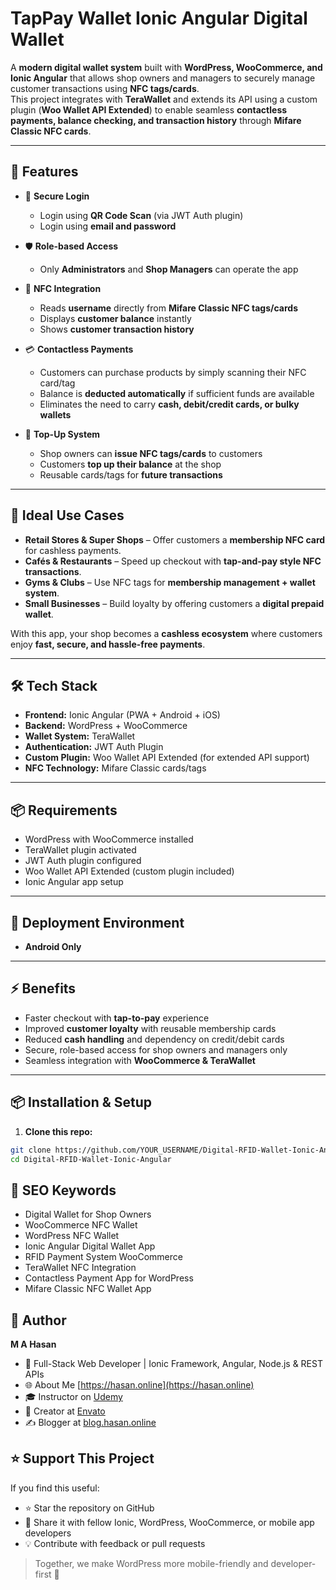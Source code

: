 # TapPay Wallet Ionic Angular Digital Wallet

A **modern digital wallet system** built with **WordPress, WooCommerce, and Ionic Angular** that allows shop owners and managers to securely manage customer transactions using **NFC tags/cards**.  
This project integrates with **TeraWallet** and extends its API using a custom plugin (**Woo Wallet API Extended**) to enable seamless **contactless payments, balance checking, and transaction history** through **Mifare Classic NFC cards**.  

---

## 🚀 Features  

- 🔐 **Secure Login**  
  - Login using **QR Code Scan** (via JWT Auth plugin)  
  - Login using **email and password**  

- 🛡️ **Role-based Access**  
  - Only **Administrators** and **Shop Managers** can operate the app  

- 📱 **NFC Integration**  
  - Reads **username** directly from **Mifare Classic NFC tags/cards**  
  - Displays **customer balance** instantly  
  - Shows **customer transaction history**  

- 💳 **Contactless Payments**  
  - Customers can purchase products by simply scanning their NFC card/tag  
  - Balance is **deducted automatically** if sufficient funds are available  
  - Eliminates the need to carry **cash, debit/credit cards, or bulky wallets**  

- 🔄 **Top-Up System**  
  - Shop owners can **issue NFC tags/cards** to customers  
  - Customers **top up their balance** at the shop  
  - Reusable cards/tags for **future transactions**  

---

## 🏪 Ideal Use Cases  

- **Retail Stores & Super Shops** – Offer customers a **membership NFC card** for cashless payments.  
- **Cafés & Restaurants** – Speed up checkout with **tap-and-pay style NFC transactions**.  
- **Gyms & Clubs** – Use NFC tags for **membership management + wallet system**.  
- **Small Businesses** – Build loyalty by offering customers a **digital prepaid wallet**.  

With this app, your shop becomes a **cashless ecosystem** where customers enjoy **fast, secure, and hassle-free payments**.  

---


## 🛠️ Tech Stack  

- **Frontend:** Ionic Angular (PWA + Android + iOS)  
- **Backend:** WordPress + WooCommerce  
- **Wallet System:** TeraWallet  
- **Authentication:** JWT Auth Plugin  
- **Custom Plugin:** Woo Wallet API Extended (for extended API support)  
- **NFC Technology:** Mifare Classic cards/tags  

---

## 📦 Requirements  

- WordPress with WooCommerce installed  
- TeraWallet plugin activated  
- JWT Auth plugin configured  
- Woo Wallet API Extended (custom plugin included)  
- Ionic Angular app setup  

---

## 🏪 Deployment Environment  

- **Android Only**  

---

## ⚡ Benefits  

- Faster checkout with **tap-to-pay** experience  
- Improved **customer loyalty** with reusable membership cards  
- Reduced **cash handling** and dependency on credit/debit cards  
- Secure, role-based access for shop owners and managers only  
- Seamless integration with **WooCommerce & TeraWallet**  


---

## 📦 Installation & Setup

1. **Clone this repo:**

```bash
git clone https://github.com/YOUR_USERNAME/Digital-RFID-Wallet-Ionic-Angular.git
cd Digital-RFID-Wallet-Ionic-Angular
```

## 🧠 SEO Keywords

- Digital Wallet for Shop Owners
- WooCommerce NFC Wallet 
- WordPress NFC Wallet 
- Ionic Angular Digital Wallet App  
- RFID Payment System WooCommerce  
- TeraWallet NFC Integration  
- Contactless Payment App for WordPress  
- Mifare Classic NFC Wallet App  


   
## 🙌 Author

**M A Hasan**  
- 🔭 Full-Stack Web Developer | Ionic Framework, Angular, Node.js & REST APIs
- 🌐 About Me [https://hasan.online](https://hasan.online)
- 🎓 Instructor on [Udemy](https://www.udemy.com/user/m-a-hasan-2/)
- 🧠 Creator at [Envato](https://themeforest.net/user/hasanonline)
- ✍️ Blogger at [blog.hasan.online](https://blog.hasan.online)


## ⭐ Support This Project

If you find this useful:
- ⭐ Star the repository on GitHub
- 🔗 Share it with fellow Ionic, WordPress, WooCommerce, or mobile app developers
- 💡 Contribute with feedback or pull requests

> Together, we make WordPress more mobile-friendly and developer-first 🚀